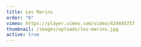 ```yaml
---
title: Les Marins
order: "6"
vimeo: https://player.vimeo.com/video/424845757
thumbnail: /images/uploads/les-marins.jpg
active: true
---
```

